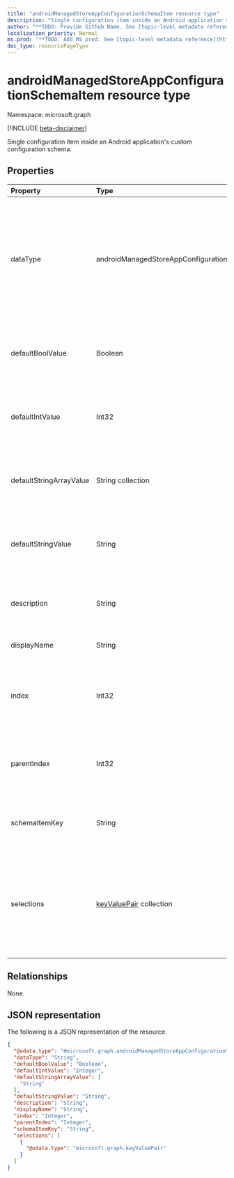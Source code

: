 ```yaml
---
title: "androidManagedStoreAppConfigurationSchemaItem resource type"
description: "Single configuration item inside an Android application's custom configuration schema."
author: "**TODO: Provide Github Name. See [topic-level metadata reference](https://msgo.azurewebsites.net/add/document/guidelines/metadata.html#topic-level-metadata)**"
localization_priority: Normal
ms.prod: "**TODO: Add MS prod. See [topic-level metadata reference](https://msgo.azurewebsites.net/add/document/guidelines/metadata.html#topic-level-metadata)**"
doc_type: resourcePageType
---
```


# androidManagedStoreAppConfigurationSchemaItem resource type

Namespace: microsoft.graph

[!INCLUDE [beta-disclaimer](../../includes/beta-disclaimer.md)]

Single configuration item inside an Android application's custom configuration schema.

## Properties
|Property|Type|Description|
|:---|:---|:---|
|dataType|androidManagedStoreAppConfigurationSchemaItemDataType|The type of value this item describes. Possible values are: `bool`, `integer`, `string`, `choice`, `multiselect`, `bundle`, `bundleArray`, `hidden`.|
|defaultBoolValue|Boolean|Default value for boolean type items, if specified by the app developer|
|defaultIntValue|Int32|Default value for integer type items, if specified by the app developer|
|defaultStringArrayValue|String collection|Default value for string array type items, if specified by the app developer|
|defaultStringValue|String|Default value for string type items, if specified by the app developer|
|description|String|Description of what the item controls within the application|
|displayName|String|Human readable name|
|index|Int32|Unique index the application uses to maintain nested schema items|
|parentIndex|Int32|Index of parent schema item to track nested schema items|
|schemaItemKey|String|Unique key the application uses to identify the item|
|selections|[keyValuePair](../resources/keyvaluepair.md) collection|List of human readable name/value pairs for the valid values that can be set for this item (Choice and Multiselect items only)|

## Relationships
None.

## JSON representation
The following is a JSON representation of the resource.
<!-- {
  "blockType": "resource",
  "@odata.type": "microsoft.graph.androidManagedStoreAppConfigurationSchemaItem"
}
-->
``` json
{
  "@odata.type": "#microsoft.graph.androidManagedStoreAppConfigurationSchemaItem",
  "dataType": "String",
  "defaultBoolValue": "Boolean",
  "defaultIntValue": "Integer",
  "defaultStringArrayValue": [
    "String"
  ],
  "defaultStringValue": "String",
  "description": "String",
  "displayName": "String",
  "index": "Integer",
  "parentIndex": "Integer",
  "schemaItemKey": "String",
  "selections": [
    {
      "@odata.type": "microsoft.graph.keyValuePair"
    }
  ]
}
```

